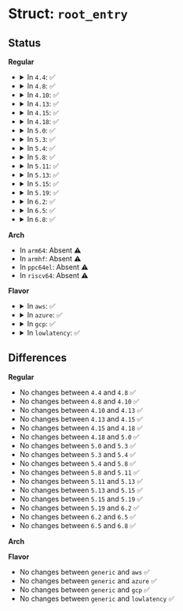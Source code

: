 # Struct: <code>root_entry</code>

## Status
<b>Regular</b>
<ul>
<li>
<details>
<summary>In <code>4.4</code>: ✅</summary>

```c
struct root_entry {
    u64 lo;
    u64 hi;
};
```
</details>
</li>
<li>
<details>
<summary>In <code>4.8</code>: ✅</summary>

```c
struct root_entry {
    u64 lo;
    u64 hi;
};
```
</details>
</li>
<li>
<details>
<summary>In <code>4.10</code>: ✅</summary>

```c
struct root_entry {
    u64 lo;
    u64 hi;
};
```
</details>
</li>
<li>
<details>
<summary>In <code>4.13</code>: ✅</summary>

```c
struct root_entry {
    u64 lo;
    u64 hi;
};
```
</details>
</li>
<li>
<details>
<summary>In <code>4.15</code>: ✅</summary>

```c
struct root_entry {
    u64 lo;
    u64 hi;
};
```
</details>
</li>
<li>
<details>
<summary>In <code>4.18</code>: ✅</summary>

```c
struct root_entry {
    u64 lo;
    u64 hi;
};
```
</details>
</li>
<li>
<details>
<summary>In <code>5.0</code>: ✅</summary>

```c
struct root_entry {
    u64 lo;
    u64 hi;
};
```
</details>
</li>
<li>
<details>
<summary>In <code>5.3</code>: ✅</summary>

```c
struct root_entry {
    u64 lo;
    u64 hi;
};
```
</details>
</li>
<li>
<details>
<summary>In <code>5.4</code>: ✅</summary>

```c
struct root_entry {
    u64 lo;
    u64 hi;
};
```
</details>
</li>
<li>
<details>
<summary>In <code>5.8</code>: ✅</summary>

```c
struct root_entry {
    u64 lo;
    u64 hi;
};
```
</details>
</li>
<li>
<details>
<summary>In <code>5.11</code>: ✅</summary>

```c
struct root_entry {
    u64 lo;
    u64 hi;
};
```
</details>
</li>
<li>
<details>
<summary>In <code>5.13</code>: ✅</summary>

```c
struct root_entry {
    u64 lo;
    u64 hi;
};
```
</details>
</li>
<li>
<details>
<summary>In <code>5.15</code>: ✅</summary>

```c
struct root_entry {
    u64 lo;
    u64 hi;
};
```
</details>
</li>
<li>
<details>
<summary>In <code>5.19</code>: ✅</summary>

```c
struct root_entry {
    u64 lo;
    u64 hi;
};
```
</details>
</li>
<li>
<details>
<summary>In <code>6.2</code>: ✅</summary>

```c
struct root_entry {
    u64 lo;
    u64 hi;
};
```
</details>
</li>
<li>
<details>
<summary>In <code>6.5</code>: ✅</summary>

```c
struct root_entry {
    u64 lo;
    u64 hi;
};
```
</details>
</li>
<li>
<details>
<summary>In <code>6.8</code>: ✅</summary>

```c
struct root_entry {
    u64 lo;
    u64 hi;
};
```
</details>
</li>
</ul>
<b>Arch</b>
<ul>
<li>
In <code>arm64</code>: Absent ⚠️
</li>
<li>
In <code>armhf</code>: Absent ⚠️
</li>
<li>
In <code>ppc64el</code>: Absent ⚠️
</li>
<li>
In <code>riscv64</code>: Absent ⚠️
</li>
</ul>
<b>Flavor</b>
<ul>
<li>
<details>
<summary>In <code>aws</code>: ✅</summary>

```c
struct root_entry {
    u64 lo;
    u64 hi;
};
```
</details>
</li>
<li>
<details>
<summary>In <code>azure</code>: ✅</summary>

```c
struct root_entry {
    u64 lo;
    u64 hi;
};
```
</details>
</li>
<li>
<details>
<summary>In <code>gcp</code>: ✅</summary>

```c
struct root_entry {
    u64 lo;
    u64 hi;
};
```
</details>
</li>
<li>
<details>
<summary>In <code>lowlatency</code>: ✅</summary>

```c
struct root_entry {
    u64 lo;
    u64 hi;
};
```
</details>
</li>
</ul>

## Differences
<b>Regular</b>
<ul>
<li>
No changes between <code>4.4</code> and <code>4.8</code> ✅
</li>
<li>
No changes between <code>4.8</code> and <code>4.10</code> ✅
</li>
<li>
No changes between <code>4.10</code> and <code>4.13</code> ✅
</li>
<li>
No changes between <code>4.13</code> and <code>4.15</code> ✅
</li>
<li>
No changes between <code>4.15</code> and <code>4.18</code> ✅
</li>
<li>
No changes between <code>4.18</code> and <code>5.0</code> ✅
</li>
<li>
No changes between <code>5.0</code> and <code>5.3</code> ✅
</li>
<li>
No changes between <code>5.3</code> and <code>5.4</code> ✅
</li>
<li>
No changes between <code>5.4</code> and <code>5.8</code> ✅
</li>
<li>
No changes between <code>5.8</code> and <code>5.11</code> ✅
</li>
<li>
No changes between <code>5.11</code> and <code>5.13</code> ✅
</li>
<li>
No changes between <code>5.13</code> and <code>5.15</code> ✅
</li>
<li>
No changes between <code>5.15</code> and <code>5.19</code> ✅
</li>
<li>
No changes between <code>5.19</code> and <code>6.2</code> ✅
</li>
<li>
No changes between <code>6.2</code> and <code>6.5</code> ✅
</li>
<li>
No changes between <code>6.5</code> and <code>6.8</code> ✅
</li>
</ul>
<b>Arch</b>
<ul>
</ul>
<b>Flavor</b>
<ul>
<li>
No changes between <code>generic</code> and <code>aws</code> ✅
</li>
<li>
No changes between <code>generic</code> and <code>azure</code> ✅
</li>
<li>
No changes between <code>generic</code> and <code>gcp</code> ✅
</li>
<li>
No changes between <code>generic</code> and <code>lowlatency</code> ✅
</li>
</ul>
